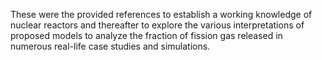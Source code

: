 These were the provided references to establish a working knowledge of nuclear reactors and thereafter to explore the various interpretations of proposed models to analyze the fraction of fission gas released in numerous real-life case studies and simulations.
